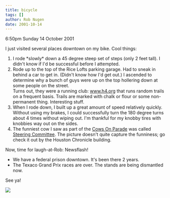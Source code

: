 ```yaml
---
title: bicycle
tags: []
author: Rob Nugen
date: 2001-10-14
---
```


<p class=date>6:50pm Sunday 14 October 2001</p>

<p>I just visited several places downtown on my bike. 
Cool things:</p>

<ol>
<li>I rode *slowly* down a 45 degree steep set of
steps (only 2 feet tall).  I didn't know if I'd be
successful before I attempted.</li>

<li>Rode up to the top of the Rice Lofts parking
garage.  Had to sneak in behind a car to get in. 
(Didn't know how I'd get out.)  I ascended to
determine why a bunch of guys were up on the top
hollering down at some people on the street.
<br>Turns out, they were a running club: <a
href="https://www.h4.org">www.h4.org</a> that runs
random trails on a frequent basis.  Trails are marked
with chalk or flour or some non-permanent thing. 
Interesting stuff.</li>

<li>When I rode down, I built up a great amount of
speed relatively quickly.  Without using my brakes, I
could successfully turn the 180 degree turns about 4
times without wiping out.  I'm thankful for my knobby
tires with knobbies way out on the sides.</li>

<li>The funniest cow I saw as part of the <a
href="https://www.cowparadehouston.com">Cows On
Parade</a> was called <a
href="https://www.cowparadehouston.com/cow/large/999">Steering
Committee</a>.  The picture doesn't quite capture the
funniness; go check it out by the Houston Chronicle
building.</li>
</ol>

<p>Now, time for laugh-at-Rob:  Newsflash!</p>

<ul>
<li>We have a federal prison downtown.  It's been
there 2 years.</li>

<li>The Texaco Grand Prix races are over.  The stands
are being dismantled now.</li>
</ul>

<p>See ya!</p>

<p><img src="/images/rob/wL-ROB.gif"/></p>
